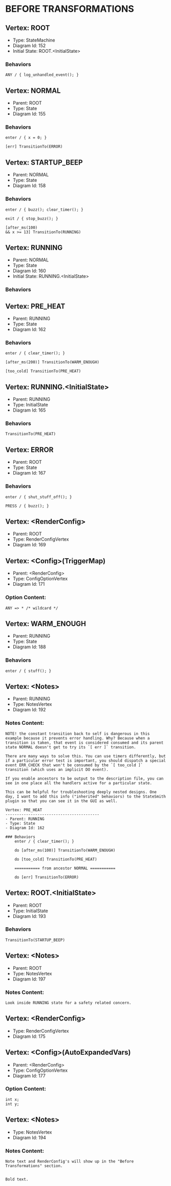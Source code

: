 BEFORE TRANSFORMATIONS
===========================================================

Vertex: ROOT
-----------------------------------------
- Type: StateMachine
- Diagram Id: 152
- Initial State: ROOT.\<InitialState>

### Behaviors
    ANY / { log_unhandled_event(); }


Vertex: NORMAL
-----------------------------------------
- Parent: ROOT
- Type: State
- Diagram Id: 155

### Behaviors
    enter / { x = 0; }

    [err] TransitionTo(ERROR)


Vertex: STARTUP_BEEP
-----------------------------------------
- Parent: NORMAL
- Type: State
- Diagram Id: 158

### Behaviors
    enter / { buzz(); clear_timer(); }

    exit / { stop_buzz(); }

    [after_ms(100) 
    && x >= 13] TransitionTo(RUNNING)


Vertex: RUNNING
-----------------------------------------
- Parent: NORMAL
- Type: State
- Diagram Id: 160
- Initial State: RUNNING.\<InitialState>

### Behaviors


Vertex: PRE_HEAT
-----------------------------------------
- Parent: RUNNING
- Type: State
- Diagram Id: 162

### Behaviors
    enter / { clear_timer(); }

    [after_ms(200)] TransitionTo(WARM_ENOUGH)

    [too_cold] TransitionTo(PRE_HEAT)


Vertex: RUNNING.\<InitialState>
-----------------------------------------
- Parent: RUNNING
- Type: InitialState
- Diagram Id: 165

### Behaviors
    TransitionTo(PRE_HEAT)


Vertex: ERROR
-----------------------------------------
- Parent: ROOT
- Type: State
- Diagram Id: 167

### Behaviors
    enter / { shut_stuff_off(); }

    PRESS / { buzz(); }


Vertex: \<RenderConfig>
-----------------------------------------
- Parent: ROOT
- Type: RenderConfigVertex
- Diagram Id: 169


Vertex: \<Config>(TriggerMap)
-----------------------------------------
- Parent: \<RenderConfig>
- Type: ConfigOptionVertex
- Diagram Id: 171

### Option Content:
    ANY => * /* wildcard */


Vertex: WARM_ENOUGH
-----------------------------------------
- Parent: RUNNING
- Type: State
- Diagram Id: 188

### Behaviors
    enter / { stuff(); }


Vertex: \<Notes>
-----------------------------------------
- Parent: RUNNING
- Type: NotesVertex
- Diagram Id: 192

### Notes Content:
    NOTE! the constant transition back to self is dangerous in this example because it prevents error handling. Why? Because when a transition is taken, that event is considered consumed and its parent state NORMAL doesn't get to try its `[ err ]` transition.
    
    There are many ways to solve this. You can use timers differently, but if a particular error test is important, you should dispatch a special event ERR_CHECK that won't be consumed by the `[ too_cold ]` transition (which uses an implicit DO event).
    
    If you enable ancestors to be output to the description file, you can see in one place all the handlers active for a particular state. 
    
    This can be helpful for troubleshooting deeply nested designs. One day, I want to add this info ("inherited" behaviors) to the StateSmith plugin so that you can see it in the GUI as well.
    
    Vertex: PRE_HEAT
    -----------------------------------------
    - Parent: RUNNING
    - Type: State
    - Diagram Id: 162
    
    ### Behaviors
        enter / { clear_timer(); }
    
        do [after_ms(100)] TransitionTo(WARM_ENOUGH)
    
        do [too_cold] TransitionTo(PRE_HEAT)
    
        =========== from ancestor NORMAL ===========
    
        do [err] TransitionTo(ERROR)


Vertex: ROOT.\<InitialState>
-----------------------------------------
- Parent: ROOT
- Type: InitialState
- Diagram Id: 193

### Behaviors
    TransitionTo(STARTUP_BEEP)


Vertex: \<Notes>
-----------------------------------------
- Parent: ROOT
- Type: NotesVertex
- Diagram Id: 197

### Notes Content:
    Look inside RUNNING state for a safety related concern.


Vertex: \<RenderConfig>
-----------------------------------------
- Type: RenderConfigVertex
- Diagram Id: 175


Vertex: \<Config>(AutoExpandedVars)
-----------------------------------------
- Parent: \<RenderConfig>
- Type: ConfigOptionVertex
- Diagram Id: 177

### Option Content:
    int x;
    int y;


Vertex: \<Notes>
-----------------------------------------
- Type: NotesVertex
- Diagram Id: 194

### Notes Content:
    Note text and RenderConfig's will show up in the "Before Transformations" section.
    
    
    Bold text.

